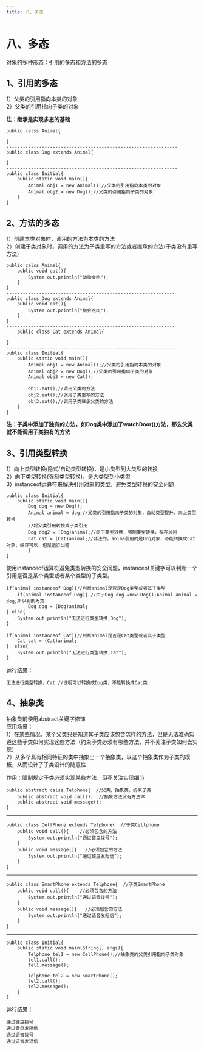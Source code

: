 ```yaml
---
title: 八、多态
---
```

# 八、多态
对象的多种形态：引用的多态和方法的多态  
## 1、引用的多态  
1）父类的引用指向本类的对象  
2）父类的引用指向子类的对象  
  
**注：继承是实现多态的基础**  
  
  
	public calss Animal{
		
	}
	---------------------------------------------------------------
	public class Dog extends Animal{
		
	}
	---------------------------------------------------------------
	public class Initial{
		public static void main(){
			Animal obj1 = new Animal();//父类的引用指向本类的对象
			Animal obj2 = new Dog();//父类的引用指向子类的对象
		}
	}
## 2、方法的多态
1）创建本类对象时，调用的方法为本类的方法  
2）创建子类对象时，调用的方法为子类重写的方法或者继承的方法(子类没有重写方法)  
   
	public calss Animal{
		public void eat(){
			System.out.println("动物会吃");
		}
	}
	--------------------------------------------------------------
	public class Dog extends Animal{
		public void eat(){
			System.out.println("狗会吃肉");
		}
	}
	--------------------------------------------------------------
		public class Cat extends Animal{
		
	}
	--------------------------------------------------------------
	public class Initial{
		public static void main(){
			Animal obj1 = new Animal();//父类的引用指向本类的对象
			Animal obj2 = new Dog();//父类的引用指向子类的对象
			Animal obj3 = new Cat();
			
			obj1.eat();//调用父类的方法
			obj2.eat();//调用子类重写的方法
			obj3.eat();//调用子类继承父类的方法
		}
	}
**注：子类中添加了独有的方法，如Dog类中添加了watchDoor()方法，那么父类就不能调用子类独有的方法**  
## 3、引用类型转换
1）向上类型转换(隐式/自动类型转换)，是小类型到大类型的转换  
2）向下类型转换(强制类型转换)，是大类型到小类型  
3）instanceof运算符来解决引用对象的类型，避免类型转换的安全问题  
  
	public class Initial{
		public static void main(){
			Dog dog = new Dog();
			Animal animal = dog;//父类的引用指向子类的对象，自动类型提升，向上类型转换
			//将父类引用转换成子类引用
			Dog dog2 = (Dog)animal;//向下类型转换，强制类型转换，存在风险
			Cat cat = (Cat)animal;//非法的，anima引用的是Dog对象，不能转换成Cat对象，编译可以，但是运行出错
			}
	}
使用instanceof运算符避免类型转换的安全问题，instanceof关键字可以判断一个引用是否是某个类型或者某个类型的子类型。  
  
	if(animal instanceof Dog){//判断animal是否是Dog类型或者其子类型
		if(animal instanceof Dog){ //由于Dog dog =new Dog();Animal animal = dog;所以判断为真
			Dog dog = (Dog)animal;
	} else{
		System.out.println("无法进行类型转换,Dog");
	}

	if(animal instanceof Cat){//判断animal是否是Cat类型或者其子类型
		Cat cat = (Cat)animal;
	}  else{
		System.out.println("无法进行类型转换,Cat");
	}
运行结果：  
  
	无法进行类型转换，Cat //说明可以转换成Dog类，不能转换成Cat类
## 4、抽象类
抽象类前使用abstract关键字修饰  
应用场景：  
1）在某些情况，某个父类只是知道其子类应该包含怎样的方法，但是无法准确知道这些子类如何实现这些方法（约束子类必须有哪些方法，并不关注子类如何去实现）  
2）从多个具有相同特征的类中抽象出一个抽象类，以这个抽象类作为子类的模板，从而设计了子类设计的随意性    

作用：限制规定子类必须实现某些方法，但不关注实现细节    
  
	public abstract calss Telphone{  //父类，抽象类，约束子类
		public abstract void call();  //抽象方法没有方法体
		public abstract void message(); 
	}
----------------------------------------------------------
	public class CellPhone extends Telphone{  //子类Cellphone
		public void call(){    //必须包含的方法
			System.out.println("通过键盘拨号");
		}
		public void message(){   //必须包含的方法
			System.out.println("通过键盘发短信");
		}
	} 
-----------------------------------------------------------
	public class SmartPhone extends Telphone{  //子类SmartPhone
		public void call(){    //必须包含的方法
			System.out.println("通过语音拨号");
		}
		public void message(){   //必须包含的方法
			System.out.println("通过语音发短信");
		}
	} 
-------------------------------------------------------------
	public class Initial{
		public static void main(String[] args){
			Telphone tel1 = new CellPhone();//抽象类的父类引用指向子类对象
			tel1.call();
			tel1.message();
			
			Telphone tel2 = new SmartPhone();
			tel2.call();
			tel2.message();
		}
	}
运行结果：  
  
	通过键盘拨号
	通过键盘发短信
	通过语音拨号
	通过语音发短信